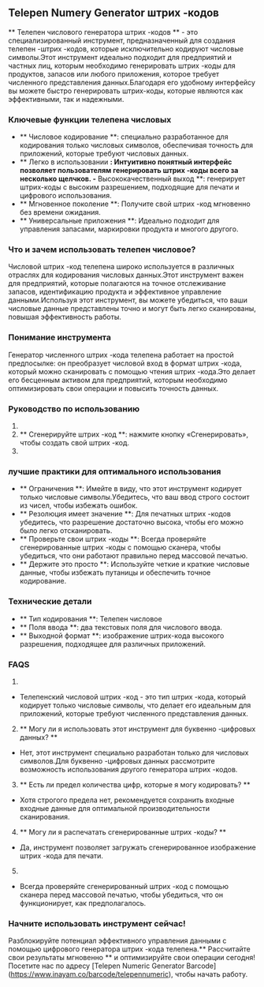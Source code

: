 ## Telepen Numery Generator штрих -кодов

** Телепен числового генератора штрих -кодов ** - это специализированный инструмент, предназначенный для создания телепен -штрих -кодов, которые исключительно кодируют числовые символы.Этот инструмент идеально подходит для предприятий и частных лиц, которым необходимо генерировать штрих -коды для продуктов, запасов или любого приложения, которое требует численного представления данных.Благодаря его удобному интерфейсу вы можете быстро генерировать штрих-коды, которые являются как эффективными, так и надежными.

### Ключевые функции телепена числовых

- ** Числовое кодирование **: специально разработанное для кодирования только числовых символов, обеспечивая точность для приложений, которые требуют числовых данных.
- ** Легко в использовании **: Интуитивно понятный интерфейс позволяет пользователям генерировать штрих -коды всего за несколько щелчков.
-** Высококачественный выход **: генерирует штрих-коды с высоким разрешением, подходящие для печати и цифрового использования.
- ** Мгновенное поколение **: Получите свой штрих -код мгновенно без времени ожидания.
- ** Универсальные приложения **: Идеально подходит для управления запасами, маркировки продукта и многого другого.

### Что и зачем использовать телепен числовое?

Числовой штрих -код телепена широко используется в различных отраслях для кодирования числовых данных.Этот инструмент важен для предприятий, которые полагаются на точное отслеживание запасов, идентификацию продукта и эффективное управление данными.Используя этот инструмент, вы можете убедиться, что ваши числовые данные представлены точно и могут быть легко сканированы, повышая эффективность работы.

### Понимание инструмента

Генератор численного штрих -кода телепена работает на простой предпосылке: он преобразует числовой вход в формат штрих -кода, который можно сканировать с помощью чтения штрих -кода.Это делает его бесценным активом для предприятий, которым необходимо оптимизировать свои операции и повысить точность данных.

### Руководство по использованию

1.
2. ** Сгенерируйте штрих -код **: нажмите кнопку «Сгенерировать», чтобы создать свой штрих -код.
3.

### лучшие практики для оптимального использования

- ** Ограничения **: Имейте в виду, что этот инструмент кодирует только числовые символы.Убедитесь, что ваш ввод строго состоит из чисел, чтобы избежать ошибок.
- ** Резолюция имеет значение **: Для печатных штрих -кодов убедитесь, что разрешение достаточно высока, чтобы его можно было легко отсканировать.
- ** Проверьте свои штрих -коды **: Всегда проверяйте сгенерированные штрих -коды с помощью сканера, чтобы убедиться, что они работают правильно перед массовой печатью.
- ** Держите это просто **: Используйте четкие и краткие числовые данные, чтобы избежать путаницы и обеспечить точное кодирование.

### Технические детали

- ** Тип кодирования **: Телепен числовое
- ** Поля ввода **: два текстовых поля для числового ввода.
- ** Выходной формат **: изображение штрих-кода высокого разрешения, подходящее для различных приложений.

### FAQS

1.
- Телепенский числовой штрих -код - это тип штрих -кода, который кодирует только числовые символы, что делает его идеальным для приложений, которые требуют численного представления данных.

2. ** Могу ли я использовать этот инструмент для буквенно -цифровых данных? **
- Нет, этот инструмент специально разработан только для числовых символов.Для буквенно -цифровых данных рассмотрите возможность использования другого генератора штрих -кодов.

3. ** Есть ли предел количества цифр, которые я могу кодировать? **
- Хотя строгого предела нет, рекомендуется сохранить входные входные данные для оптимальной производительности сканирования.

4. ** Могу ли я распечатать сгенерированные штрих -коды? **
- Да, инструмент позволяет загружать сгенерированное изображение штрих -кода для печати.

5.
- Всегда проверяйте сгенерированный штрих -код с помощью сканера перед массовой печатью, чтобы убедиться, что он функционирует, как предполагалось.

### Начните использовать инструмент сейчас!

Разблокируйте потенциал эффективного управления данными с помощью цифрового генератора штрих -кода телепена.** Рассчитайте свои результаты мгновенно ** и оптимизируйте свои операции сегодня!Посетите нас по адресу [Telepen Numeric Generator Barcode] (https://www.inayam.co/barcode/telepennumeric), чтобы начать работу.